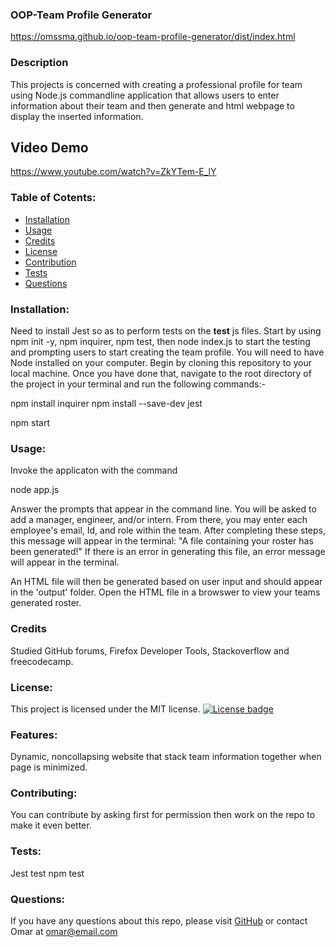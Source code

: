  ### OOP-Team Profile Generator
  https://omssma.github.io/oop-team-profile-generator/dist/index.html

  ### Description
  This projects is concerned with creating a professional profile for team using Node.js commandline application that allows users to enter information about their team and then generate and html webpage to display the inserted information.

  ## Video Demo
  https://www.youtube.com/watch?v=ZkYTem-E_lY
  
  ### Table of Cotents:
  * [Installation](#installation)
  * [Usage](#usage)
  * [Credits](#credits)
  * [License](#license)
  * [Contribution](#contribution)
  * [Tests](#tests)
  * [Questions](#questions)

  ### Installation:
  Need to install Jest so as to perform tests on the __test__ js files. Start by using npm init -y, npm inquirer, npm test, then node index.js to start the testing and prompting users to start creating the team profile.
  You will need to have Node installed on your computer. Begin by cloning this repository to your local machine. Once you have done that, navigate to the root directory of the project in your terminal and run the following commands:-

  <!-- install dependencies -->

  npm install inquirer
  npm install --save-dev jest

  <!-- start app -->

  npm start       <!-- node index will also work -->

  ### Usage:
  Invoke the applicaton with the command

  node app.js

  Answer the prompts that appear in the command line. You will be asked to add a manager, engineer, and/or intern. From there, you may enter each employee's email, Id, and role within the team. After completing these steps, this message will appear in the terminal: "A file containing your roster has been generated!" If there is an error in generating this file, an error message will appear in the terminal.

  An HTML file will then be generated based on user input and should appear in the 'output' folder. Open the HTML file in a browswer to view your teams generated roster.

  ### Credits
  Studied GitHub forums, Firefox Developer Tools, Stackoverflow and freecodecamp.

  ### License:
  This project is licensed under the MIT license.
  [![License badge](https://img.shields.io/badge/license-MIT-<COLOR>.svg)](#license)
  
  ### Features:
  Dynamic, noncollapsing website that stack team information together when page is minimized. 

  ### Contributing:
  You can contribute by asking first for permission then work on the repo to make it even better.

  ### Tests:
  Jest test
  npm test
  
  ### Questions:
  If you have any questions about this repo, please visit [GitHub](https://github.com/omssma) or contact Omar at omar@email.com
